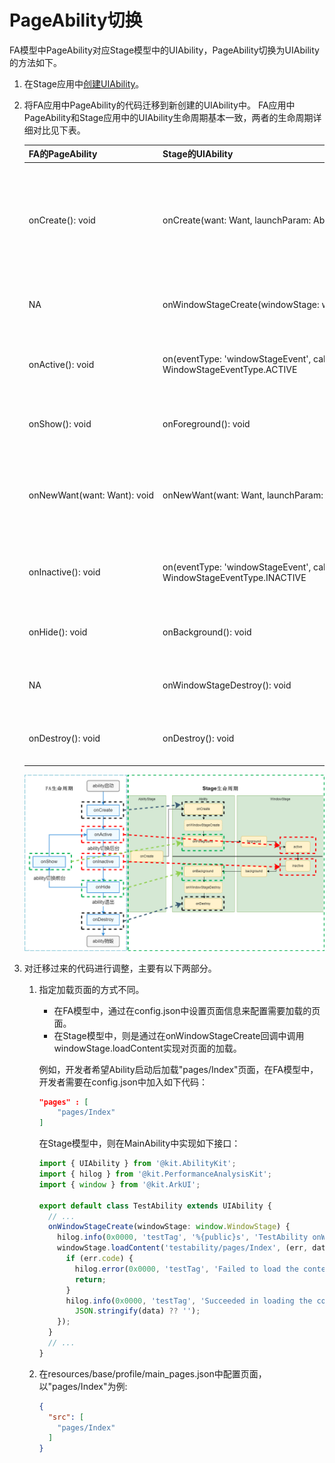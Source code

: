 # PageAbility切换


FA模型中PageAbility对应Stage模型中的UIAbility，PageAbility切换为UIAbility的方法如下。


1. 在Stage应用中[创建UIAbility](uiability-usage.md)。

2. 将FA应用中PageAbility的代码迁移到新创建的UIAbility中。
   FA应用中PageAbility和Stage应用中的UIAbility生命周期基本一致，两者的生命周期详细对比见下表。

   | FA的PageAbility | Stage的UIAbility | 对应关系描述 |
   | -------- | -------- | -------- |
   | onCreate():&nbsp;void | onCreate(want:&nbsp;Want,&nbsp;launchParam:&nbsp;AbilityConstant.LaunchParam):&nbsp;void | 两者的意义和调用时机一致，Stage模型在回调中新增了参数，方便开发者在创建的时候获取启动相关的数据。 |
   | NA | onWindowStageCreate(windowStage:&nbsp;window.WindowStage):&nbsp;void | Stage模型新增，窗口创建时由系统回调。 |
   | onActive():&nbsp;void | on(eventType:&nbsp;'windowStageEvent',&nbsp;callback:&nbsp;Callback&lt;WindowStageEventType&gt;):&nbsp;void;<br/>WindowStageEventType.ACTIVE | 两者的意义和调用时机一致。Stage模型下移动到了窗口对象中。 |
   | onShow():&nbsp;void | onForeground():&nbsp;void | 两者的意义和调用时机一致，参数也一致。 |
   | onNewWant(want:&nbsp;Want):&nbsp;void | onNewWant(want:&nbsp;Want,&nbsp;launchParam:&nbsp;AbilityConstant.LaunchParam):&nbsp;void | 两者的意义和调用时机一致，Stage模型多了LaunchParam参数来告知应用启动原因。 |
   | onInactive():&nbsp;void | on(eventType:&nbsp;'windowStageEvent',&nbsp;callback:&nbsp;Callback&lt;WindowStageEventType&gt;):&nbsp;void;<br/>WindowStageEventType.INACTIVE | 两者的意义和调用时机一致。Stage模型下移动到了窗口对象中。 |
   | onHide():&nbsp;void | onBackground():&nbsp;void | 两者的意义和调用时机一致，参数也一致。 |
   | NA | onWindowStageDestroy():&nbsp;void | Stage模型新增，窗口销毁时由系统回调。 |
   | onDestroy():&nbsp;void | onDestroy():&nbsp;void | 两者的意义和调用时机一致，参数也一致。 |

   ![pageability-switch](figures/pageability-switch.png)

3. 对迁移过来的代码进行调整，主要有以下两部分。

    1. 指定加载页面的方式不同。

        - 在FA模型中，通过在config.json中设置页面信息来配置需要加载的页面。
        - 在Stage模型中，则是通过在onWindowStageCreate回调中调用windowStage.loadContent实现对页面的加载。

        例如，开发者希望Ability启动后加载"pages/Index"页面，在FA模型中，开发者需要在config.json中加入如下代码：


        ```json
        "pages" : [
            "pages/Index"
        ]
        ```

        在Stage模型中，则在MainAbility中实现如下接口：


        ```ts
        import { UIAbility } from '@kit.AbilityKit';
        import { hilog } from '@kit.PerformanceAnalysisKit';
        import { window } from '@kit.ArkUI';

        export default class TestAbility extends UIAbility {
          // ...
          onWindowStageCreate(windowStage: window.WindowStage) {
            hilog.info(0x0000, 'testTag', '%{public}s', 'TestAbility onWindowStageCreate');
            windowStage.loadContent('testability/pages/Index', (err, data) => {
              if (err.code) {
                hilog.error(0x0000, 'testTag', 'Failed to load the content. Cause: %{public}s', JSON.stringify(err) ?? '');
                return;
              }
              hilog.info(0x0000, 'testTag', 'Succeeded in loading the content. Data: %{public}s',
                JSON.stringify(data) ?? '');
            });
          }
          // ...
        }
        ```

    2. 在resources/base/profile/main_pages.json中配置页面，以"pages/Index"为例:
        ```json
        {
          "src": [
            "pages/Index"
          ]
        }
        ```